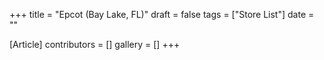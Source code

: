 +++
title = "Epcot (Bay Lake, FL)"
draft = false
tags = ["Store List"]
date = ""

[Article]
contributors = []
gallery = []
+++